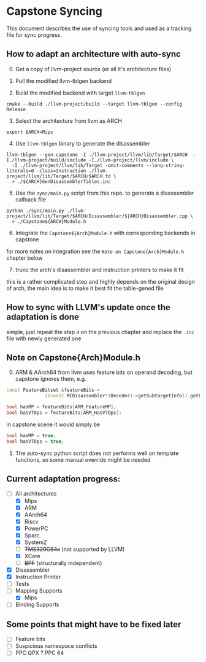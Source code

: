Capstone Syncing
===============

This document describes the use of syncing tools and
used as a tracking file for sync progress.

## How to adapt an architecture with auto-sync

0. Get a copy of llvm-project source (or all it's architecture files)

1. Pull the modified llvm-tblgen backend

2. Build the modified backend with target `llvm-tblgen`
```shell
cmake --build ./llvm-project/build --target llvm-tblgen --config Release
```

3. Select the architecture from llvm as ARCH
```shell
export $ARCH=Mips
```

4. Use `llvm-tblgen` binary to generate the disassembler
```shell
llvm-tblgen --gen-capstone -I ./llvm-project/llvm/lib/Target/$ARCH  -I./llvm-project/build/include -I./llvm-project/llvm/include \
  -I ./llvm-project/llvm/lib/Target -omit-comments --long-string-literals=0 -class=Instruction ./llvm-project/llvm/lib/Target/$ARCH/$ARCH.td \
  > ./${ARCH}GenDisassemblerTables.inc
```

5. Use the `sync/main.py` script from this repo. to generate a disassembler callback file
```shell
python ./sync/main.py ./llvm-project/llvm/lib/Target/$ARCH/Disassembler/${ARCH}Disassembler.cpp \
  > ./Capstone${ARCH}Module.h
```

6. Integrate the `Capstone${Arch}Module.h` with corresponding backends in capstone

for more notes on integration see the `Note on Capstone{Arch}Module.h` chapter below

7. trunc the arch's disassembler and instruction printers to make it fit

this is a rather complicated step and highly depends on the original design of arch, the main idea
is to make it best fit the table-gened file

## How to sync with LLVM's update once the adaptation is done

simple, just repeat the step `4` on the previous chapter and replace the `.inc` file with newly generated one

## Note on Capstone{Arch}Module.h

0. ARM & AArch64 from llvm uses feature bits on operand decoding, but capstone ignores them, e.g.
```c++
const FeatureBitset &featureBits =
			  ((const MCDisassembler*)Decoder)->getSubtargetInfo().getFeatureBits();

bool hasMP = featureBits[ARM_FeatureMP];
bool hasV7Ops = featureBits[ARM_HasV7Ops];
```
in capstone scene it would simply be
```c
bool hasMP = true;
bool hasV7Ops = true;
```

1. The auto-sync python script does not performs well on template functions, so some manual override might be needed

## Current adaptation progress:

- [ ] All architectures
    - [x] Mips
    - [x] ARM
    - [x] AArch64
    - [x] Riscv
    - [x] PowerPC
    - [x] Sparc
    - [x] SystemZ
    - [ ] ~~TMS320C64x~~ (not supported by LLVM)
    - [x] XCore
    - [ ] ~~BPF~~ (structurally independent)
- [x] Disassembler
- [x] Instruction Printer
- [ ] Tests
- [ ] Mapping Supports
    - [x] Mips
- [ ] Binding Supports

## Some points that might have to be fixed later

- [ ] Feature bits
- [ ] Suspicious namespace conflicts
- [ ] PPC QPX ? PPC 64
